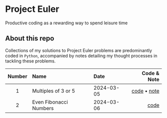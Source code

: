 # Project Euler 
Productive coding as a rewarding way to spend leisure time

## About this repo
Collections of my solutions to Project Euler problems are predominantly coded in `Python`, accompanied by notes detailing my thought processes in tackling these problems.


|Number| Name                   | Date       | Code & Note                |
|:---: | :---                   |    :----   |          ---:              |
| 1    | Multiples of 3 or 5    | 2024-03-05 | [code](/src/01-problem.py) &#x2022; [note](/src/01-problem.md)|
| 2    | Even Fibonacci Numbers | 2024-03-06 | [code](/src/02-problem.py) |